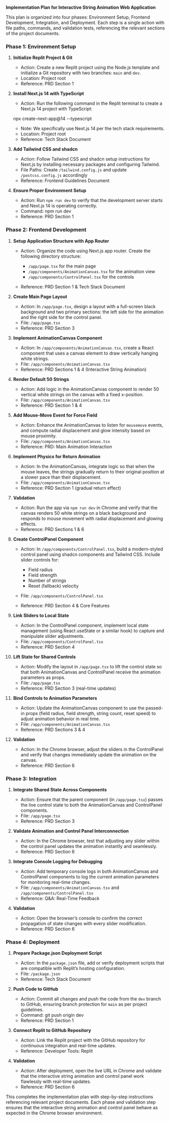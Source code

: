 **Implementation Plan for Interactive String Animation Web Application**

This plan is organized into four phases: Environment Setup, Frontend Development, Integration, and Deployment. Each step is a single action with file paths, commands, and validation tests, referencing the relevant sections of the project documents.

### **Phase 1: Environment Setup**

1.  **Initialize Replit Project & Git**

    *   Action: Create a new Replit project using the Node.js template and initialize a Git repository with two branches: `main` and `dev`.
    *   Location: Project root
    *   Reference: PRD Section 1

2.  **Install Next.js 14 with TypeScript**

    *   Action: Run the following command in the Replit terminal to create a Next.js 14 project with TypeScript:

    npx create-next-app@14 --typescript

    *   Note: We specifically use Next.js 14 per the tech stack requirements.
    *   Location: Project root
    *   Reference: Tech Stack Document

3.  **Add Tailwind CSS and shadcn**

    *   Action: Follow Tailwind CSS and shadcn setup instructions for Next.js by installing necessary packages and configuring Tailwind.
    *   File Paths: Create `/tailwind.config.js` and update `/postcss.config.js` accordingly
    *   Reference: Frontend Guidelines Document

4.  **Ensure Proper Environment Setup**

    *   Action: Run `npm run dev` to verify that the development server starts and Next.js 14 is operating correctly.
    *   Command: npm run dev
    *   Reference: PRD Section 1

### **Phase 2: Frontend Development**

1.  **Setup Application Structure with App Router**

    *   Action: Organize the code using Next.js app router. Create the following directory structure:

        *   `/app/page.tsx` for the main page
        *   `/app/components/AnimationCanvas.tsx` for the animation view
        *   `/app/components/ControlPanel.tsx` for the controls

    *   Reference: PRD Section 1 & Tech Stack Document

2.  **Create Main Page Layout**

    *   Action: In `/app/page.tsx`, design a layout with a full-screen black background and two primary sections: the left side for the animation and the right side for the control panel.
    *   File: `/app/page.tsx`
    *   Reference: PRD Section 3

3.  **Implement AnimationCanvas Component**

    *   Action: In `/app/components/AnimationCanvas.tsx`, create a React component that uses a canvas element to draw vertically hanging white strings.
    *   File: `/app/components/AnimationCanvas.tsx`
    *   Reference: PRD Sections 1 & 4 (Interactive String Animation)

4.  **Render Default 50 Strings**

    *   Action: Add logic in the AnimationCanvas component to render 50 vertical white strings on the canvas with a fixed x-position.
    *   File: `/app/components/AnimationCanvas.tsx`
    *   Reference: PRD Section 1 & 4

5.  **Add Mouse-Move Event for Force Field**

    *   Action: Enhance the AnimationCanvas to listen for `mousemove` events, and compute radial displacement and glow intensity based on mouse proximity.
    *   File: `/app/components/AnimationCanvas.tsx`
    *   Reference: PRD: Main Animation Interaction

6.  **Implement Physics for Return Animation**

    *   Action: In the AnimationCanvas, integrate logic so that when the mouse leaves, the strings gradually return to their original position at a slower pace than their displacement.
    *   File: `/app/components/AnimationCanvas.tsx`
    *   Reference: PRD Section 1 (gradual return effect)

7.  **Validation**

    *   Action: Run the app via `npm run dev` in Chrome and verify that the canvas renders 50 white strings on a black background and responds to mouse movement with radial displacement and glowing effects.
    *   Reference: PRD Sections 1 & 6

8.  **Create ControlPanel Component**

    *   Action: In `/app/components/ControlPanel.tsx`, build a modern-styled control panel using shadcn components and Tailwind CSS. Include slider controls for:

        *   Field radius
        *   Field strength
        *   Number of strings
        *   Reset (fallback) velocity

    *   File: `/app/components/ControlPanel.tsx`

    *   Reference: PRD Section 4 & Core Features

9.  **Link Sliders to Local State**

    *   Action: In the ControlPanel component, implement local state management (using React useState or a similar hook) to capture and manipulate slider adjustments.
    *   File: `/app/components/ControlPanel.tsx`
    *   Reference: PRD Section 4

10. **Lift State for Shared Controls**

    *   Action: Modify the layout in `/app/page.tsx` to lift the control state so that both AnimationCanvas and ControlPanel receive the animation parameters as props.
    *   File: `/app/page.tsx`
    *   Reference: PRD Section 3 (real-time updates)

11. **Bind Controls to Animation Parameters**

    *   Action: Update the AnimationCanvas component to use the passed-in props (field radius, field strength, string count, reset speed) to adjust animation behavior in real time.
    *   File: `/app/components/AnimationCanvas.tsx`
    *   Reference: PRD Sections 3 & 4

12. **Validation**

    *   Action: In the Chrome browser, adjust the sliders in the ControlPanel and verify that changes immediately update the animation on the canvas.
    *   Reference: PRD Section 6

### **Phase 3: Integration**

1.  **Integrate Shared State Across Components**

    *   Action: Ensure that the parent component (in `/app/page.tsx`) passes the live control state to both the AnimationCanvas and ControlPanel components.
    *   File: `/app/page.tsx`
    *   Reference: PRD Section 3

2.  **Validate Animation and Control Panel Interconnection**

    *   Action: In the Chrome browser, test that adjusting any slider within the control panel updates the animation instantly and seamlessly.
    *   Reference: PRD Section 6

3.  **Integrate Console Logging for Debugging**

    *   Action: Add temporary console logs in both AnimationCanvas and ControlPanel components to log the current animation parameters for monitoring real-time changes.
    *   File: `/app/components/AnimationCanvas.tsx` and `/app/components/ControlPanel.tsx`
    *   Reference: Q&A: Real-Time Feedback

4.  **Validation**

    *   Action: Open the browser’s console to confirm the correct propagation of state changes with every slider modification.
    *   Reference: PRD Section 6

### **Phase 4: Deployment**

1.  **Prepare Package.json Deployment Script**

    *   Action: In the `package.json` file, add or verify deployment scripts that are compatible with Replit’s hosting configuration.
    *   File: `/package.json`
    *   Reference: Tech Stack Document

2.  **Push Code to GitHub**

    *   Action: Commit all changes and push the code from the `dev` branch to GitHub, ensuring branch protection for `main` as per project guidelines.
    *   Command: git push origin dev
    *   Reference: PRD Section 1

3.  **Connect Replit to GitHub Repository**

    *   Action: Link the Replit project with the GitHub repository for continuous integration and real-time updates.
    *   Reference: Developer Tools: Replit

4.  **Validation**

    *   Action: After deployment, open the live URL in Chrome and validate that the interactive string animation and control panel work flawlessly with real-time updates.
    *   Reference: PRD Section 6

This completes the implementation plan with step-by-step instructions referencing relevant project documents. Each phase and validation step ensures that the interactive string animation and control panel behave as expected in the Chrome browser environment.
